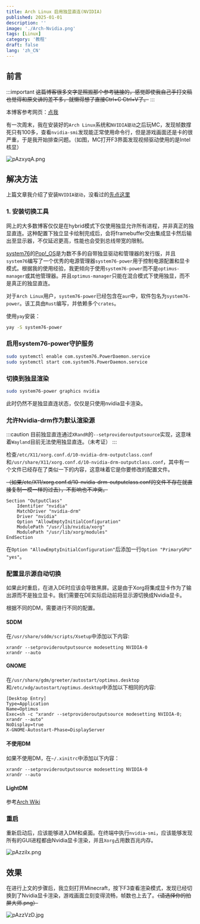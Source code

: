 ```yaml
---
title: Arch Linux 启用独显直连(NVIDIA)
published: 2025-01-01
description: ''
image: './Arch-Nvidia.png'
tags: [Linux]
category: '教程'
draft: false 
lang: 'zh_CN'
---
```


## 前言

:::important
~~这篇博客很多文字是照搬那个参考链接的，感觉即使我自己手打文稿也觉得和原文讲的差不多，就懒得想了直接Ctrl+C Ctrl+V了。~~
:::

本博客参考网页：[点我](https://blog.caiyi1.me/2024/03/06/Linux-nvidia/)

有一次周末，我在安装好的`Arch Linux`系统和`NVIDIA驱动`之后玩MC，发现帧数撑死只有100多，查看`nvidia-smi`发现能正常使用命令行，但是游戏画面还是卡的很严重，于是我开始排查问题。（如图，MC打开F3界面发现视频驱动使用的是Intel核显）

![pAzxyqA.png](https://s21.ax1x.com/2025/01/01/pAzxyqA.png)


## 解决方法

上篇文章我介绍了安装`NVIDIA驱动`，没看过的[先点这里](https://lingxi9374.github.io/posts/%E6%95%99%E7%A8%8B/archconfiguration/#1-%E5%AE%89%E8%A3%85%E6%98%BE%E5%8D%A1%E9%A9%B1%E5%8A%A8%E4%BB%A5nvidia%E4%B8%BA%E4%BE%8B)

### 1. 安装切换工具

网上的大多数博客仅仅是在hybrid模式下仅使用独显允许所有进程，并非真正的独显直连。这种配置下独立显卡绘制完成后，会将framebuffer交由集成显卡然后输出至显示器，不仅延迟更高，性能也会受到总线带宽的限制。

[system76](https://system76.com/)的[Pop!_OS](https://pop.system76.com/)是为数不多的自带独显驱动和管理器的发行版，并且`system76`编写了一个优秀的电源管理器`system76-power`用于控制电源配置和显卡模式。根据我的使用经验，我更倾向于使用`system76-power`而不是`optimus-manager`或其他管理器。并且`optimus-manager`只能在混合模式下使用独显，而不是真正的独显直连。

对于`Arch Linux`用户，`system76-power`已经包含在`aur`中，软件包名为`system76-power`。该工具由`Rust`编写，并依赖多个`crates`。

使用`yay`安装：

```bash
yay -S system76-power
```

### 启用system76-power守护服务

```bash
sudo systemctl enable com.system76.PowerDaemon.service
sudo systemctl start com.system76.PowerDaemon.service
```

### 切换到独显渲染

```bash
sudo system76-power graphics nvidia
```

此时仍然不是独显直连状态，仅仅是只使用nvidia显卡渲染。

### 允许Nvidia-drm作为默认渲染源

:::caution
目前独显直连通过`XRandR`的`--setprovideroutputsource`实现，这意味着`Wayland`目前无法使用独显直连。（未考证）
:::

检查`/etc/X11/xorg.conf.d/10-nvidia-drm-outputclass.conf`和`/usr/share/X11/xorg.conf.d/10-nvidia-drm-outputclass.conf`，其中有一个文件已经存在了类似一下的内容，这意味着它是你要修改的配置文件。

~~（如果/etc/X11/xorg.conf.d/10-nvidia-drm-outputclass.conf的文件不存在就直接复制一模一样的过去），不影响也不冲突。~~

```Plaintext
Section "OutputClass"
    Identifier "nvidia"
    MatchDriver "nvidia-drm"
    Driver "nvidia"
    Option "AllowEmptyInitialConfiguration"
    ModulePath "/usr/lib/nvidia/xorg"
    ModulePath "/usr/lib/xorg/modules"
EndSection
```

在`Option "AllowEmptyInitialConfiguration"`后添加一行`Option "PrimaryGPU" "yes"`。

### 配置显示源自动切换

如果此时重启，在进入DE时应该会导致黑屏。这是由于Xorg将集成显卡作为了输出源而不是独立显卡。我们需要在DE实际启动前将显示源切换成Nvidia显卡。

根据不同的DM，需要进行不同的配置。

#### SDDM

在`/usr/share/sddm/scripts/Xsetup`中添加以下内容:

```Plaintext
xrandr --setprovideroutputsource modesetting NVIDIA-0
xrandr --auto
```

#### GNOME

在`/usr/share/gdm/greeter/autostart/optimus.desktop`和`/etc/xdg/autostart/optimus.desktop`中添加以下相同的内容:

```Plaintext
[Desktop Entry]
Type=Application
Name=Optimus
Exec=sh -c "xrandr --setprovideroutputsource modesetting NVIDIA-0; xrandr --auto"
NoDisplay=true
X-GNOME-Autostart-Phase=DisplayServer
```

#### 不使用DM

如果不使用DM，在`~/.xinitrc`中添加以下内容：

```Plaintext
xrandr --setprovideroutputsource modesetting NVIDIA-0
xrandr --auto
```

#### LightDM

参考[Arch Wiki](https://wiki.archlinux.org/title/NVIDIA_Optimus#LightDM)

### 重启

重新启动后，应该能够进入DM和桌面。在终端中执行`nvidia-smi`，应该能够发现所有的GUI进程都由Nvidia显卡渲染，并且`Xorg`占用数百兆内存。

![pAzziIx.png](https://s21.ax1x.com/2025/01/01/pAzziIx.png)

## 效果

在进行上文的步骤后，我立刻打开Minecraft，按下F3查看渲染模式，发现已经切换到了Nvidia显卡渲染，游戏画面立刻变得流畅，帧数也上去了。~~（请选择你的拍屏大师.png）~~

![pAzzVzD.jpg](https://s21.ax1x.com/2025/01/01/pAzzVzD.jpg)

